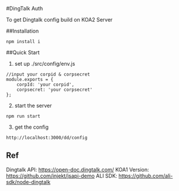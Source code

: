 #DingTalk Auth

To get Dingtalk config build on KOA2 Server

##Installation

```
npm install i
```

##Quick Start

1. set up ./src/config/env.js

```
//input your corpid & corpsecret
module.exports = {
    corpId: 'your corpid',
    corpsecret: 'your corpsecret'
};
```

2. start the server

```
npm run start
```

3.  get the config

```
http://localhost:3000/dd/config
```
## Ref

Dingtalk API: https://open-doc.dingtalk.com/
KOA1 Version: https://github.com/injekt/jsapi-demo
ALI SDK: https://github.com/ali-sdk/node-dingtalk


